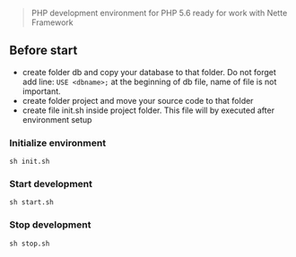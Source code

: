 > PHP development environment for PHP 5.6 ready for work with Nette Framework

## Before start
- create folder db and copy your database to that folder. Do not forget add line: `USE <dbname>;` at the beginning of db file, name of file is not important.
- create folder project and move your source code to that folder
- create file init.sh inside project folder. This file will by executed after environment setup

### Initialize environment
```
sh init.sh
```

### Start development
```
sh start.sh
```

### Stop development
```
sh stop.sh
```



